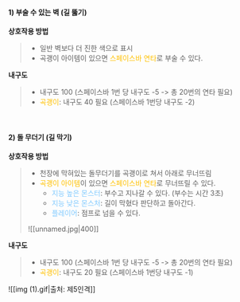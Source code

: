 #### 1) 부술 수 있는 벽 (길 뚫기)

**상호작용 방법**
>- 일반 벽보다 더 진한 색으로 표시
>- 곡괭이 아이템이 있으면 <span style="color:rgb(255, 192, 0)">스페이스바 연타</span>로 부술 수 있다.

**내구도**
>- 내구도 100 (스페이스바 1번 당 내구도 -5 -> 총 20번의 연타 필요)
>- <span style="color:rgb(255, 192, 0)">곡괭이</span>: 내구도 40 필요 (스페이스바 1번당 내구도 -2)

<br>

#### 2) 돌 무더기 (길 막기)

**상호작용 방법**
>- 천장에 막혀있는 돌무더기를 곡괭이로 쳐서 아래로 무너뜨림
>- <span style="color:rgb(255, 192, 0)">곡괭이 아이템</span>이 있으면 <span style="color:rgb(255, 192, 0)">스페이스바 연타</span>로 무너뜨릴 수 있다.
>   - <span style="color:rgb(128, 202, 255)">지능 높은 몬스터</span>: 부수고 지나갈 수 있다. (부수는 시간 3초)
>   - <span style="color:rgb(128, 202, 255)">지능 낮은 몬스처</span>: 길이 막혔다 판단하고 돌아간다.
>   - <span style="color:rgb(128, 202, 255)">플레이어</span>: 점프로 넘을 수 있다.
>   
> ![[unnamed.jpg|400]]

**내구도**
> - 내구도 100 (스페이스바 1번 당 내구도 -5 -> 총 20번의 연타 필요)
> - <span style="color:rgb(255, 192, 0)">곡괭이</span>: 내구도 20 필요 (스페이스바 1번당 내구도 -1) 

   ![[img (1).gif|출처: 제5인격]]
